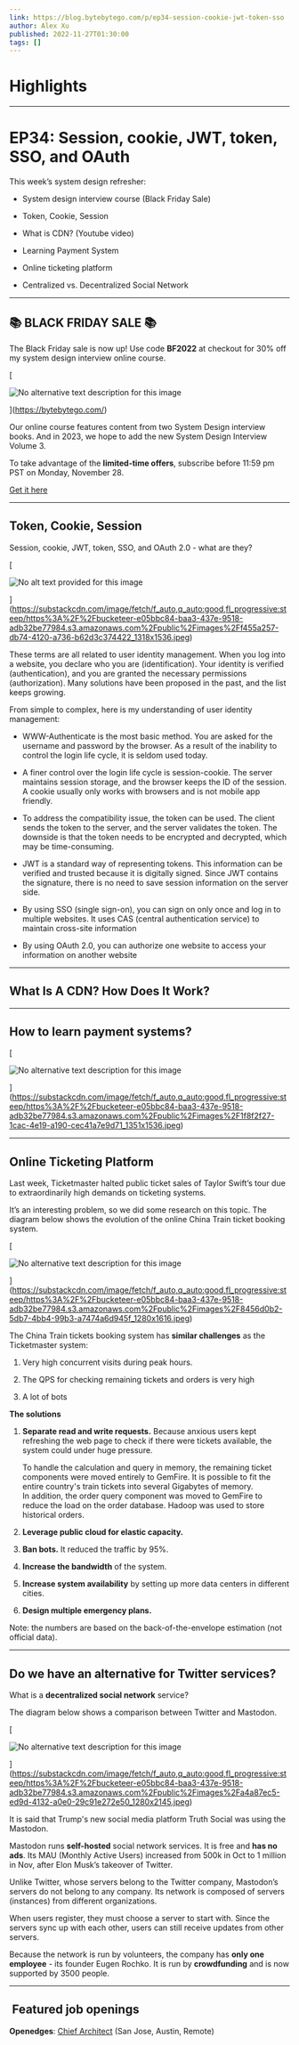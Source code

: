 ```yaml
---
link: https://blog.bytebytego.com/p/ep34-session-cookie-jwt-token-sso
author: Alex Xu
published: 2022-11-27T01:30:00
tags: []
---
```

# Highlights


---
# EP34: Session, cookie, JWT, token, SSO, and OAuth
This week’s system design refresher:

- System design interview course (Black Friday Sale)
    
- Token, Cookie, Session
    
- What is CDN? (Youtube video)
    
- Learning Payment System
    
- Online ticketing platform
    
- Centralized vs. Decentralized Social Network
    

---

## 📚 BLACK FRIDAY SALE 📚

The Black Friday sale is now up! Use code **BF2022** at checkout for 30% off my system design interview online course.

[

![No alternative text description for this image](https://substackcdn.com/image/fetch/w_1456,c_limit,f_auto,q_auto:good,fl_progressive:steep/https%3A%2F%2Fbucketeer-e05bbc84-baa3-437e-9518-adb32be77984.s3.amazonaws.com%2Fpublic%2Fimages%2Fd15b794c-4e19-4eeb-9463-cc8ef0e72e60_2048x1149.jpeg "No alternative text description for this image")



](https://bytebytego.com/)

Our online course features content from two System Design interview books. And in 2023, we hope to add the new System Design Interview Volume 3.  
  
To take advantage of the **limited-time offers**, subscribe before 11:59 pm PST on Monday, November 28.

[Get it here](https://bytebytego.com)

---

## Token, Cookie, Session

Session, cookie, JWT, token, SSO, and OAuth 2.0 - what are they?

[

![No alt text provided for this image](https://substackcdn.com/image/fetch/w_1456,c_limit,f_auto,q_auto:good,fl_progressive:steep/https%3A%2F%2Fbucketeer-e05bbc84-baa3-437e-9518-adb32be77984.s3.amazonaws.com%2Fpublic%2Fimages%2Ff455a257-db74-4120-a736-b62d3c374422_1318x1536.jpeg "No alt text provided for this image")



](https://substackcdn.com/image/fetch/f_auto,q_auto:good,fl_progressive:steep/https%3A%2F%2Fbucketeer-e05bbc84-baa3-437e-9518-adb32be77984.s3.amazonaws.com%2Fpublic%2Fimages%2Ff455a257-db74-4120-a736-b62d3c374422_1318x1536.jpeg)

These terms are all related to user identity management. When you log into a website, you declare who you are (identification). Your identity is verified (authentication), and you are granted the necessary permissions (authorization). Many solutions have been proposed in the past, and the list keeps growing.  
  
From simple to complex, here is my understanding of user identity management:

- WWW-Authenticate is the most basic method. You are asked for the username and password by the browser. As a result of the inability to control the login life cycle, it is seldom used today.
    
- A finer control over the login life cycle is session-cookie. The server maintains session storage, and the browser keeps the ID of the session. A cookie usually only works with browsers and is not mobile app friendly.
    
- To address the compatibility issue, the token can be used. The client sends the token to the server, and the server validates the token. The downside is that the token needs to be encrypted and decrypted, which may be time-consuming.
    
- JWT is a standard way of representing tokens. This information can be verified and trusted because it is digitally signed. Since JWT contains the signature, there is no need to save session information on the server side.
    
- By using SSO (single sign-on), you can sign on only once and log in to multiple websites. It uses CAS (central authentication service) to maintain cross-site information
    
- By using OAuth 2.0, you can authorize one website to access your information on another website
    

---

## **What Is A CDN? How Does It Work?**

---

## How to learn payment systems?

[

![No alternative text description for this image](https://substackcdn.com/image/fetch/w_1456,c_limit,f_auto,q_auto:good,fl_progressive:steep/https%3A%2F%2Fbucketeer-e05bbc84-baa3-437e-9518-adb32be77984.s3.amazonaws.com%2Fpublic%2Fimages%2F1f8f2f27-1cac-4e19-a190-cec41a7e9d71_1351x1536.jpeg "No alternative text description for this image")



](https://substackcdn.com/image/fetch/f_auto,q_auto:good,fl_progressive:steep/https%3A%2F%2Fbucketeer-e05bbc84-baa3-437e-9518-adb32be77984.s3.amazonaws.com%2Fpublic%2Fimages%2F1f8f2f27-1cac-4e19-a190-cec41a7e9d71_1351x1536.jpeg)

---

## Online Ticketing Platform

Last week, Ticketmaster halted public ticket sales of Taylor Swift’s tour due to extraordinarily high demands on ticketing systems.  
  
It’s an interesting problem, so we did some research on this topic. The diagram below shows the evolution of the online China Train ticket booking system.

[

![No alternative text description for this image](https://substackcdn.com/image/fetch/w_1456,c_limit,f_auto,q_auto:good,fl_progressive:steep/https%3A%2F%2Fbucketeer-e05bbc84-baa3-437e-9518-adb32be77984.s3.amazonaws.com%2Fpublic%2Fimages%2F8456d0b2-5db7-4bb4-99b3-a7474a6d945f_1280x1616.jpeg "No alternative text description for this image")



](https://substackcdn.com/image/fetch/f_auto,q_auto:good,fl_progressive:steep/https%3A%2F%2Fbucketeer-e05bbc84-baa3-437e-9518-adb32be77984.s3.amazonaws.com%2Fpublic%2Fimages%2F8456d0b2-5db7-4bb4-99b3-a7474a6d945f_1280x1616.jpeg)

The China Train tickets booking system has **similar challenges** as the Ticketmaster system:

1. Very high concurrent visits during peak hours.
    
2. The QPS for checking remaining tickets and orders is very high
    
3. A lot of bots
    

**The solutions**

1. **Separate read and write requests.** Because anxious users kept refreshing the web page to check if there were tickets available, the system could under huge pressure.
    
    To handle the calculation and query in memory, the remaining ticket components were moved entirely to GemFire. It is possible to fit the entire country's train tickets into several Gigabytes of memory.  
    In addition, the order query component was moved to GemFire to reduce the load on the order database. Hadoop was used to store historical orders.
    
2. **Leverage public cloud for elastic capacity.**
    
3. **Ban bots.** It reduced the traffic by 95%.
    
4. **Increase the bandwidth** of the system.
    
5. **Increase system availability** by setting up more data centers in different cities.
    
6. **Design multiple emergency plans.**
    

Note: the numbers are based on the back-of-the-envelope estimation (not official data). 

---

## Do we have an alternative for Twitter services?

What is a **decentralized social network** service?  
  
The diagram below shows a comparison between Twitter and Mastodon.

[

![No alternative text description for this image](https://substackcdn.com/image/fetch/w_1456,c_limit,f_auto,q_auto:good,fl_progressive:steep/https%3A%2F%2Fbucketeer-e05bbc84-baa3-437e-9518-adb32be77984.s3.amazonaws.com%2Fpublic%2Fimages%2Fa4a87ec5-ed9d-4132-a0e0-29c91e272e50_1280x2145.jpeg "No alternative text description for this image")



](https://substackcdn.com/image/fetch/f_auto,q_auto:good,fl_progressive:steep/https%3A%2F%2Fbucketeer-e05bbc84-baa3-437e-9518-adb32be77984.s3.amazonaws.com%2Fpublic%2Fimages%2Fa4a87ec5-ed9d-4132-a0e0-29c91e272e50_1280x2145.jpeg)

It is said that Trump's new social media platform Truth Social was using the Mastodon.  
  
Mastodon runs **self-hosted** social network services. It is free and **has no ads**. Its MAU (Monthly Active Users) increased from 500k in Oct to 1 million in Nov, after Elon Musk’s takeover of Twitter.  
  
Unlike Twitter, whose servers belong to the Twitter company, Mastodon’s servers do not belong to any company. Its network is composed of servers (instances) from different organizations.  
  
When users register, they must choose a server to start with. Since the servers sync up with each other, users can still receive updates from other servers.  
  
Because the network is run by volunteers, the company has **only one employee** - its founder Eugen Rochko. It is run by **crowdfunding** and is now supported by 3500 people.

---

##  **Featured job openings**

**Openedges**: [Chief Architect](https://substack.com/redirect/7385740a-a5c0-4c9b-aca5-fc13bbf3bb51?r=1lr2rb) (San Jose, Austin, Remote)